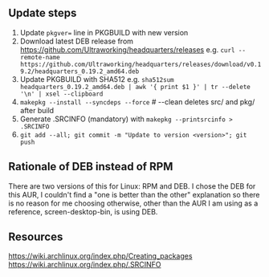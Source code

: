 ## Update steps
1. Update `pkgver=` line in PKGBUILD with new version 
2. Download latest DEB release from https://github.com/Ultraworking/headquarters/releases e.g. `curl --remote-name https://github.com/Ultraworking/headquarters/releases/download/v0.19.2/headquarters_0.19.2_amd64.deb`
3. Update PKGBUILD with SHA512 e.g. `sha512sum headquarters_0.19.2_amd64.deb | awk '{ print $1 }' | tr --delete '\n' | xsel --clipboard`   
4. `makepkg --install --syncdeps --force` # --clean deletes src/ and pkg/ after build
5. Generate .SRCINFO (mandatory) with `makepkg --printsrcinfo > .SRCINFO`
6. `git add --all; git commit -m "Update to version <version>"; git push`


## Rationale of DEB instead of RPM
There are two versions of this for Linux: RPM and DEB. I chose the DEB for this AUR, I couldn't find a "one is better than the other" explanation so there is no reason for me choosing otherwise, other than the AUR I am using as a reference, screen-desktop-bin, is using DEB.


## Resources
https://wiki.archlinux.org/index.php/Creating_packages
https://wiki.archlinux.org/index.php/.SRCINFO
